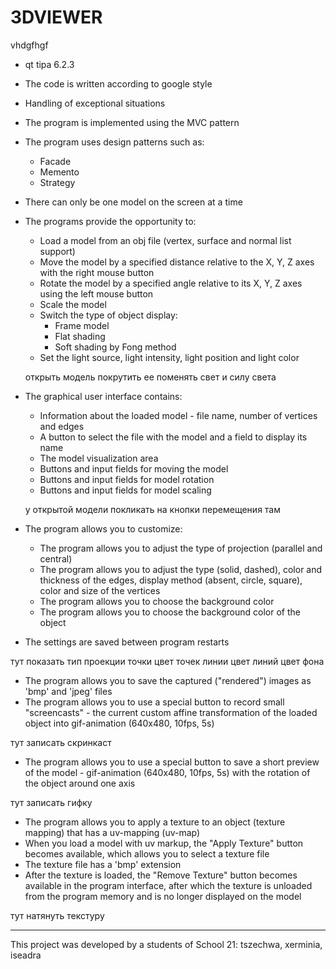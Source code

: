 # 3DVIEWER

vhdgfhgf

* qt tipa 6.2.3
* The code is written according to google style
* Handling of exceptional situations
* The program is implemented using the MVC pattern
* The program uses design patterns such as:
  + Facade
  + Memento
  + Strategy
* There can only be one model on the screen at a time
* The programs provide the opportunity to:
  + Load a model from an obj file (vertex, surface and normal list support)
  + Move the model by a specified distance relative to the X, Y, Z axes with the right mouse button
  + Rotate the model by a specified angle relative to its X, Y, Z axes using the left mouse button
  + Scale the model
  + Switch the type of object display:
    - Frame model
    - Flat shading
    - Soft shading by Fong method
  + Set the light source, light intensity, light position and light color
  
  открыть модель покрутить ее поменять свет и силу света 
  
* The graphical user interface contains:
  + Information about the loaded model - file name, number of vertices and edges
  + A button to select the file with the model and a field to display its name
  + The model visualization area
  + Buttons and input fields for moving the model
  + Buttons and input fields for model rotation
  + Buttons and input fields for model scaling
  
  у открытой модели покликать на кнопки перемещения там
  
* The program allows you to customize:
  + The program allows you to adjust the type of projection (parallel and central)
  + The program allows you to adjust the type (solid, dashed), color and thickness of the edges, display method (absent, circle, square), color and size of the vertices
  + The program allows you to choose the background color
  + The program allows you to choose the background color of the object
* The settings are saved between program restarts

тут показать тип проекции точки цвет точек линии цвет линий цвет фона

* The program allows you to save the captured ("rendered") images as 'bmp' and 'jpeg' files
* The program allows you to use a special button to record small "screencasts" - the current custom affine transformation of the loaded object into gif-animation (640x480, 10fps, 5s)

тут записать скринкаст

* The program allows you to use a special button to save a short preview of the model - gif-animation (640x480, 10fps, 5s) with the rotation of the object around one axis

тут записать гифку

* The program allows you to apply a texture to an object (texture mapping) that has a uv-mapping (uv-map)
* When you load a model with uv markup, the "Apply Texture" button becomes available, which allows you to select a texture file
* The texture file has a 'bmp' extension
* After the texture is loaded, the "Remove Texture" button becomes available in the program interface, after which the texture is unloaded from the program memory and is no longer displayed on the model

тут натянуть текстуру

*** 

This project was developed by a students of School 21: tszechwa, xerminia, iseadra
